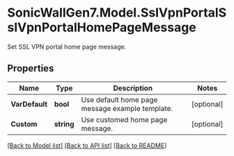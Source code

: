 # SonicWallGen7.Model.SslVpnPortalSslVpnPortalHomePageMessage
Set SSL VPN portal home page message.

## Properties

Name | Type | Description | Notes
------------ | ------------- | ------------- | -------------
**VarDefault** | **bool** | Use default home page message example template. | [optional] 
**Custom** | **string** | Use customed home page message. | [optional] 

[[Back to Model list]](../README.md#documentation-for-models) [[Back to API list]](../README.md#documentation-for-api-endpoints) [[Back to README]](../README.md)

